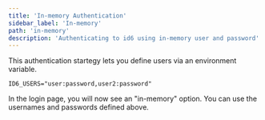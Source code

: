 ```yaml
---
title: 'In-memory Authentication'
sidebar_label: 'In-memory'
path: 'in-memory'
description: 'Authenticating to id6 using in-memory user and password'
---
```


This authentication startegy lets you define users via an environment variable.

```dotenv
ID6_USERS="user:password,user2:password"
```

In the login page, you will now see an "in-memory" option. You can use the usernames and passwords defined above.
